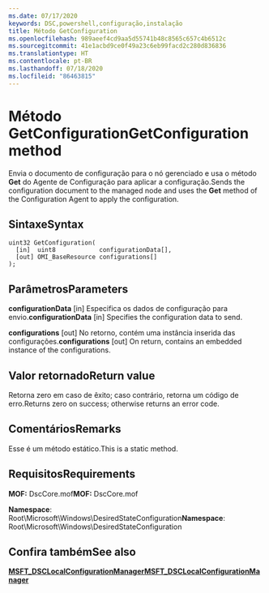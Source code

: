 ```yaml
---
ms.date: 07/17/2020
keywords: DSC,powershell,configuração,instalação
title: Método GetConfiguration
ms.openlocfilehash: 989aeef4cd9aa5d55741b48c8565c657c4b6512c
ms.sourcegitcommit: 41e1acbd9ce0f49a23c6eb99facd2c280d836836
ms.translationtype: HT
ms.contentlocale: pt-BR
ms.lasthandoff: 07/18/2020
ms.locfileid: "86463815"
---
```

# <a name="getconfiguration-method"></a><span data-ttu-id="0d724-103">Método GetConfiguration</span><span class="sxs-lookup"><span data-stu-id="0d724-103">GetConfiguration method</span></span>

<span data-ttu-id="0d724-104">Envia o documento de configuração para o nó gerenciado e usa o método **Get** do Agente de Configuração para aplicar a configuração.</span><span class="sxs-lookup"><span data-stu-id="0d724-104">Sends the configuration document to the managed node and uses the **Get** method of the Configuration Agent to apply the configuration.</span></span>

## <a name="syntax"></a><span data-ttu-id="0d724-105">Sintaxe</span><span class="sxs-lookup"><span data-stu-id="0d724-105">Syntax</span></span>

```mof
uint32 GetConfiguration(
  [in]  uint8            configurationData[],
  [out] OMI_BaseResource configurations[]
);
```

## <a name="parameters"></a><span data-ttu-id="0d724-106">Parâmetros</span><span class="sxs-lookup"><span data-stu-id="0d724-106">Parameters</span></span>

<span data-ttu-id="0d724-107">**configurationData** \[in\] Especifica os dados de configuração para envio.</span><span class="sxs-lookup"><span data-stu-id="0d724-107">**configurationData** \[in\] Specifies the configuration data to send.</span></span>

<span data-ttu-id="0d724-108">**configurations** \[out\] No retorno, contém uma instância inserida das configurações.</span><span class="sxs-lookup"><span data-stu-id="0d724-108">**configurations** \[out\] On return, contains an embedded instance of the configurations.</span></span>

## <a name="return-value"></a><span data-ttu-id="0d724-109">Valor retornado</span><span class="sxs-lookup"><span data-stu-id="0d724-109">Return value</span></span>

<span data-ttu-id="0d724-110">Retorna zero em caso de êxito; caso contrário, retorna um código de erro.</span><span class="sxs-lookup"><span data-stu-id="0d724-110">Returns zero on success; otherwise returns an error code.</span></span>

## <a name="remarks"></a><span data-ttu-id="0d724-111">Comentários</span><span class="sxs-lookup"><span data-stu-id="0d724-111">Remarks</span></span>

<span data-ttu-id="0d724-112">Esse é um método estático.</span><span class="sxs-lookup"><span data-stu-id="0d724-112">This is a static method.</span></span>

## <a name="requirements"></a><span data-ttu-id="0d724-113">Requisitos</span><span class="sxs-lookup"><span data-stu-id="0d724-113">Requirements</span></span>

<span data-ttu-id="0d724-114">**MOF:** DscCore.mof</span><span class="sxs-lookup"><span data-stu-id="0d724-114">**MOF:** DscCore.mof</span></span>

<span data-ttu-id="0d724-115">**Namespace**: Root\Microsoft\Windows\DesiredStateConfiguration</span><span class="sxs-lookup"><span data-stu-id="0d724-115">**Namespace**: Root\Microsoft\Windows\DesiredStateConfiguration</span></span>

## <a name="see-also"></a><span data-ttu-id="0d724-116">Confira também</span><span class="sxs-lookup"><span data-stu-id="0d724-116">See also</span></span>

[<span data-ttu-id="0d724-117">**MSFT_DSCLocalConfigurationManager**</span><span class="sxs-lookup"><span data-stu-id="0d724-117">**MSFT_DSCLocalConfigurationManager**</span></span>](msft-dsclocalconfigurationmanager.md)

